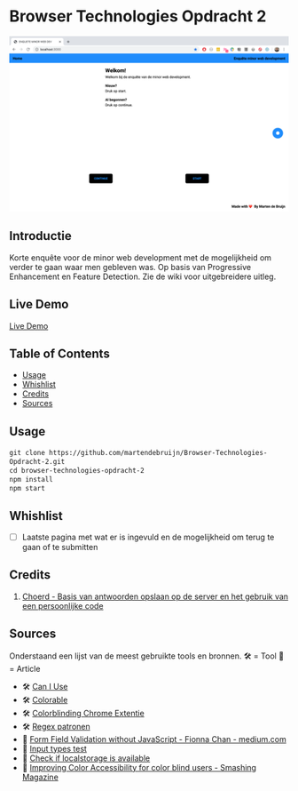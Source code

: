 # Browser Technologies Opdracht 2

![Screenshot of app](./img/screenshot.png)

## Introductie

Korte enquête voor de minor web development met de mogelijkheid om verder te gaan waar men gebleven was. Op basis van Progressive Enhancement en Feature Detection. Zie de wiki voor uitgebreidere uitleg.

## Live Demo

[Live Demo](https://enquete-minor-webdev.herokuapp.com/)

## Table of Contents

- [Usage](#usage)
- [Whishlist](#whishlist)
- [Credits](#credits)
- [Sources](#sources)

## Usage

```
git clone https://github.com/martendebruijn/Browser-Technologies-Opdracht-2.git
cd browser-technologies-opdracht-2
npm install
npm start
```

## Whishlist

- [ ] Laatste pagina met wat er is ingevuld en de mogelijkheid om terug te gaan of te submitten

## Credits

1. [Choerd - Basis van antwoorden opslaan op de server en het gebruik van een persoonlijke code](https://github.com/Choerd/browser-technologies-1920)

## Sources

Onderstaand een lijst van de meest gebruikte tools en bronnen.
🛠 = Tool
📖 = Article

- 🛠 [Can I Use](https://caniuse.com/)
- 🛠 [Colorable](https://colorable.jxnblk.com/)
- 🛠 [Colorblinding Chrome Extentie](https://chrome.google.com/webstore/detail/colorblinding/dgbgleaofjainknadoffbjkclicbbgaa)
- 🛠 [Regex patronen](https://regexr.com/)
- 📖 [Form Field Validation without JavaScript - Fionna Chan - medium.com](https://medium.com/@fionnachan/form-field-validation-without-javascript-2e40696ba999)
- 📖 [Input types test](https://quirksmode.org/html5/inputs/tests/inputs_js.html)
- 📖 [Check if localstorage is available](https://stackoverflow.com/questions/16427636/check-if-localstorage-is-available)
- 📖 [Improving Color Accessibility for color blind users - Smashing Magazine](https://www.smashingmagazine.com/2016/06/improving-color-accessibility-for-color-blind-users/)
